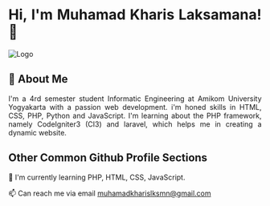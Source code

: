<div style="text-align: justify;">

# Hi, I'm Muhamad Kharis Laksamana! 👋


![Logo](https://tribulant.com/blog/wp-content/uploads/2021/03/11-Most-Successful-Web-Development-platforms-for-2021-Beyond.jpg)


## 🚀 About Me
I'm a 4rd semester student Informatic Engineering at Amikom University Yogyakarta with a passion web development. i'm honed skills in HTML, CSS, PHP, Python and JavaScript. I'm learning about the PHP framework, namely CodeIgniter3 (CI3) and laravel, which helps me in creating a dynamic website.
## Other Common Github Profile Sections
🧠 I'm currently learning PHP, HTML, CSS, JavaScript.

📫 Can reach me via email muhamadkharislksmn@gmail.com
</div>
